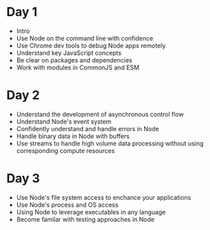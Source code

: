 # Day 1 
- Intro
- Use Node on the command line with confidence
- Use Chrome dev tools to debug Node apps remotely
- Understand key JavaScript concepts
- Be clear on packages and dependencies
- Work with modules in CommonJS and ESM


# Day 2
- Understand the development of asynchronous control flow
- Understand Node's event system
- Confidently understand and handle errors in Node
- Handle binary data in Node with buffers
- Use streams to handle high volume data processing without using corresponding compute resources


# Day 3
- Use Node's file system access to enchance your applications
- Use Node's process and OS access
- Using Node to leverage executables in any language
- Become familar with testing approaches in Node